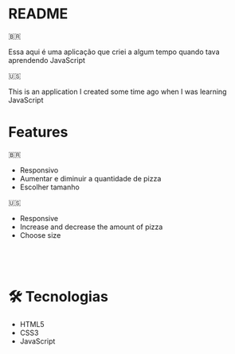 # README

:brazil:
<p>Essa aqui é uma aplicação que criei a algum tempo quando tava aprendendo JavaScript</p>

:us:
<p>This is an application I created some time ago when I was learning JavaScript</p>

<h1>Features</h1>

:brazil:
- Responsivo
- Aumentar e diminuir a quantidade de pizza
- Escolher tamanho

:us:
- Responsive
- Increase and decrease the amount of pizza
- Choose size

#
<img alt="" title="" src="desktop.gif" />
<img alt="" title="" src="mobile.gif" />

<br>

# 🛠 Tecnologias
- HTML5
- CSS3
- JavaScript